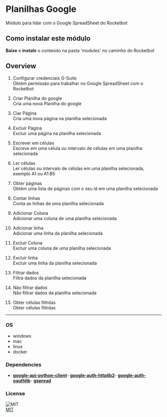



# Planilhas Google
  
Módulo para lidar com o Google SpreadSheet do Rocketbot  

## Como instalar este módulo
  
__Baixe__ e __instale__ o conteúdo na pasta 'modules' no caminho do Rocketbot  



## Overview


1. Configurar credenciais G-Suite  
Obtém permissão para trabalhar no Google SpreadSheet com o Rocketbot

2. Criar Planilha do google  
Cria uma nova Planilha do google

3. Ciar Página  
Cria uma nova página na planilha selecionada

4. Excluir Página  
Excluir uma página na planilha selecionada

5. Escrever em células  
Escreve em uma célula ou intervalo de células em uma planilha selecionada

6. Ler células  
Ler células ou intervalo de células em uma planilha selecionada, exemplo A1 ou A1:B5

7. Obter páginas  
Obtém uma lista de páginas com o seu id em uma planilha selecionada

8. Contar linhas  
Conta as linhas de uma planilha selecionada

9. Adicionar Coluna  
Adicionar uma coluna de uma planilha selecionada

10. Adicionar linha  
Adicionar uma linha da planilha selecionada

11. Excluir Coluna  
Excluir uma coluna de uma planilha selecionada

12. Excluir linha  
Excluir uma linha da planilha selecionada

13. Filtrar dados  
Filtra dados da planilha selecionada

14. Não filtrar dados  
Não filtrar dados da planilha selecionada

15. Obter células filtrdas  
Obter células filtrdas  




----
### OS

- windows
- mac
- linux
- docker

### Dependencies
- [**google-api-python-client**](https://pypi.org/project/google-api-python-client/)- [**google-auth-httplib2**](https://pypi.org/project/google-auth-httplib2/)- [**google-auth-oauthlib**](https://pypi.org/project/google-auth-oauthlib/)- [**gspread**](https://pypi.org/project/gspread/)
### License
  
![MIT](https://camo.githubusercontent.com/107590fac8cbd65071396bb4d04040f76cde5bde/687474703a2f2f696d672e736869656c64732e696f2f3a6c6963656e73652d6d69742d626c75652e7376673f7374796c653d666c61742d737175617265)  
[MIT](http://opensource.org/licenses/mit-license.ph)